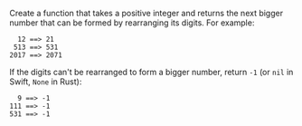 <p>Create a function that takes a positive integer and returns the next bigger number that can be formed by rearranging its digits. For example:</p>
<pre><code>  12 ==&gt; 21
 513 ==&gt; 531
2017 ==&gt; 2071
</code></pre>
<p>If the digits can't be rearranged to form a bigger number, return <code>-1</code> (or <code>nil</code> in Swift, <code>None</code> in Rust):</p>
<pre><code>  9 ==&gt; -1
111 ==&gt; -1
531 ==&gt; -1
</code></pre>
